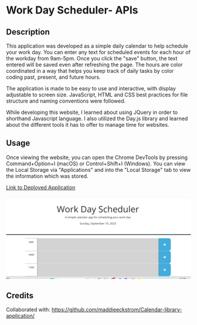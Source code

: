 # Work Day Scheduler- APIs

## Description

This application was developed as a simple daily calendar to help schedule your work day. You can enter any text for scheduled events for each hour of the workday from 9am-5pm. Once you click the "save" button, the text entered will be saved even after refreshing the page. The hours are color coordinated in a way that helps you keep track of daily tasks by color coding past, present, and future hours.

The application is made to be easy to use and interactive, with display adjustable to screen size. JavaScript, HTML and CSS best practices for file structure and naming conventions were followed. 

While developing this website, I learned about using JQuery in order to shorthand Javascript language. I also utilized the Day.js library and learned about the different tools it has to offer to manage time for websites.

## Usage

Once viewing the website, you can open the Chrome DevTools by pressing Command+Option+I (macOS) or Control+Shift+I (Windows). You can view the Local Storage via "Applications" and into the "Local Storage" tab to view the information which was stored.

[Link to Deployed Application](https://tabbdacat.github.io/work-day-scheduler-APIs/)

![image of deployed application](/assets/work-day-scheduler-scrnsht.jpg)

## Credits

Collaborated with: https://github.com/maddieeckstrom/Calendar-library-application/